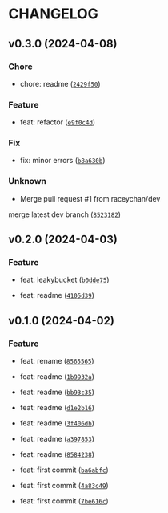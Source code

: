 # CHANGELOG

## v0.3.0 (2024-04-08)

### Chore

* chore: readme ([`2429f50`](https://github.com/raceychan/pythrottler/commit/2429f5038b7bf241212821d1c9e7b9922b62b62a))

### Feature

* feat: refactor ([`e9f0c4d`](https://github.com/raceychan/pythrottler/commit/e9f0c4d45e9ff939e7c2942e03e50757f94e8333))

### Fix

* fix: minor errors ([`b8a630b`](https://github.com/raceychan/pythrottler/commit/b8a630bf59547bb76718dc378f0cdedecc507bc7))

### Unknown

* Merge pull request #1 from raceychan/dev

merge latest dev branch ([`8523182`](https://github.com/raceychan/pythrottler/commit/852318253642684714edf7bd447316b4b0453ff4))


## v0.2.0 (2024-04-03)

### Feature

* feat: leakybucket ([`b0dde75`](https://github.com/raceychan/pythrottler/commit/b0dde755497574e729e8eceee582063290c2663c))

* feat: readme ([`4105d39`](https://github.com/raceychan/pythrottler/commit/4105d397ca789ce21f969c0504ed4e3a897e966a))


## v0.1.0 (2024-04-02)

### Feature

* feat: rename ([`8565565`](https://github.com/raceychan/pythrottler/commit/856556584df7c773d19bd74562621ec3f74579a9))

* feat: readme ([`1b9932a`](https://github.com/raceychan/pythrottler/commit/1b9932a6fe4a7b8249051fef7eff0678358774e3))

* feat: readme ([`bb93c35`](https://github.com/raceychan/pythrottler/commit/bb93c3576fc721b56041e1adad730698e822126d))

* feat: readme ([`d1e2b16`](https://github.com/raceychan/pythrottler/commit/d1e2b16d36180508c846ff5e81d9e1204af4f3b1))

* feat: readme ([`3f406db`](https://github.com/raceychan/pythrottler/commit/3f406db6fb0b2820c2c1d4b60b2843417e4164a1))

* feat: readme ([`a397853`](https://github.com/raceychan/pythrottler/commit/a397853e8a5354ffbe1e0a921d77be3b9aedefa2))

* feat: readme ([`8584238`](https://github.com/raceychan/pythrottler/commit/858423825bc49e1c54fde543d1a7c6c419307cf6))

* feat: first commit ([`ba6abfc`](https://github.com/raceychan/pythrottler/commit/ba6abfc3dfc474c4cf5eb1e8951563fce51f1a7a))

* feat: first commit ([`4a83c49`](https://github.com/raceychan/pythrottler/commit/4a83c499ea5ee0631e3667e10e2526407890f5c6))

* feat: first commit ([`7be616c`](https://github.com/raceychan/pythrottler/commit/7be616ca6200e8452d9eabebc93b0bbec01c1291))
